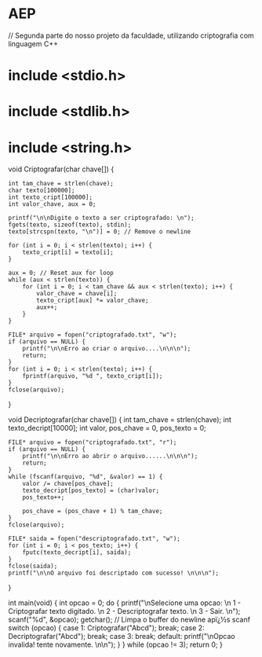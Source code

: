 # AEP
// Segunda parte do nosso projeto da faculdade, utilizando criptografia com linguagem C++

# include <stdio.h>
# include <stdlib.h>
# include <string.h>

void Criptografar(char chave[]) {
	
    int tam_chave = strlen(chave);
    char texto[100000];
    int texto_cript[100000];
    int valor_chave, aux = 0;

    printf("\n\nDigite o texto a ser criptografado: \n");
    fgets(texto, sizeof(texto), stdin);
    texto[strcspn(texto, "\n")] = 0; // Remove o newline

    for (int i = 0; i < strlen(texto); i++) {
        texto_cript[i] = texto[i];
    }

    aux = 0; // Reset aux for loop
    while (aux < strlen(texto)) {
        for (int i = 0; i < tam_chave && aux < strlen(texto); i++) {
            valor_chave = chave[i];
            texto_cript[aux] *= valor_chave;
            aux++;
        }
    }

    FILE* arquivo = fopen("criptografado.txt", "w");
    if (arquivo == NULL) {
        printf("\n\nErro ao criar o arquivo....\n\n\n");
        return;
    }
    for (int i = 0; i < strlen(texto); i++) {
        fprintf(arquivo, "%d ", texto_cript[i]);
    }
    fclose(arquivo);
}

void Decriptografar(char chave[]) {
    int tam_chave = strlen(chave);
    int texto_decript[10000];
    int valor, pos_chave = 0, pos_texto = 0;

    FILE* arquivo = fopen("criptografado.txt", "r");
    if (arquivo == NULL) {
        printf("\n\nErro ao abrir o arquivo......\n\n\n");
        return;
    }
    while (fscanf(arquivo, "%d", &valor) == 1) {
        valor /= chave[pos_chave];
        texto_decript[pos_texto] = (char)valor;
        pos_texto++;

        pos_chave = (pos_chave + 1) % tam_chave;
    }
    fclose(arquivo);

    FILE* saida = fopen("descriptografado.txt", "w");
    for (int i = 0; i < pos_texto; i++) {
        fputc(texto_decript[i], saida);
    }
    fclose(saida);
    printf("\n\nO arquivo foi descriptado com sucesso! \n\n\n");
}

int main(void) {
    int opcao = 0;
    do {
        printf("\nSelecione uma opcao: \n 1 - Criptografar texto digitado. \n 2 - Descriptografar texto. \n 3 - Sair. \n");
        scanf("%d", &opcao);
        getchar(); // Limpa o buffer do newline apï¿½s scanf
        switch (opcao) {
        case 1:
            Criptografar("Abcd");
            break;
        case 2:
            Decriptografar("Abcd");
            break;
        case 3:
            break;
        default:
            printf("\nOpcao invalida! tente novamente. \n\n");
        }
    } while (opcao != 3);
    return 0;
}
